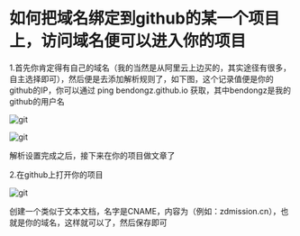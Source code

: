# 如何把域名绑定到github的某一个项目上，访问域名便可以进入你的项目

1.首先你肯定得有自己的域名（我的当然是从阿里云上边买的，其实途径有很多，自主选择即可），然后便是去添加解析规则了，如下图，这个记录值便是你的github的IP，你可以通过 ping bendongz.github.io 获取，其中bendongz是我的github的用户名

![git](/study/Git/git6.png)

![git](/study/Git/git7.png)

解析设置完成之后，接下来在你的项目做文章了

2.在github上打开你的项目

![git](/study/Git/git8.png)

创建一个类似于文本文档，名字是CNAME，内容为（例如：zdmission.cn），也就是你的域名，这样就可以了，然后保存即可